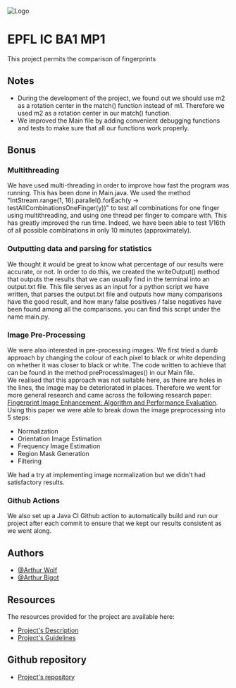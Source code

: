 
![Logo](https://upload.wikimedia.org/wikipedia/commons/f/f4/Logo_EPFL.svg)

# EPFL IC BA1 MP1
This project permits the comparison of fingerprints

## Notes
- During the development of the project, we found out we should use m2 as a rotation center in the match() function instead of m1.
Therefore we used m2 as a rotation center in our match() function.
- We improved the Main file by adding convenient debugging functions and tests to make sure that all our functions work properly.

## Bonus

### Multithreading
We have used multi-threading in order to improve how fast the program was running. This has been done in Main.java.
We used the method "IntStream.range(1, 16).parallel().forEach(y -> testAllCombinationsOneFinger(y))" to test all combinations for
one finger using multithreading, and using one thread per finger to compare with.
This has greatly improved the run time. Indeed, we have been able to test 1/16th of all possible combinations
in only 10 minutes (approximately).

### Outputting data and parsing for statistics
We thought it would be great to know what percentage of our results were accurate, or not. In order to do this, we created the writeOutput()
method that outputs the results that we can usually find in the terminal into an output.txt file.
This file serves as an input for a python script we have written, that parses the output.txt file and outputs
how many comparisons have the good result, and how many false positives / false negatives have been found among all the comparisons.
you can find this script under the name main.py.

### Image Pre-Processing
We were also interested in pre-processing images. We first tried a dumb approach by changing the colour of each pixel to black or white depending on whether it was closer to black or white.
The code written to achieve that can be found in the method preProcessImages() in our Main file.  
We realised that this approach was not suitable here, as there are holes in the lines, the image may be deteriorated in places. Therefore we went for more general research and came across the following research paper: [Fingerprint Image Enhancement: Algorithm and Performance Evaluation](https://ieeexplore.ieee.org/document/709565).  
Using this paper we were able to break down the image preprocessing into 5 steps:
- Normalization
- Orientation Image Estimation
- Frequency Image Estimation
- Region Mask Generation
- Filtering    
      
We had a try at implementing image normalization but we didn't had satisfactory results.

### Github Actions

We also set up a Java CI Github action to automatically build and run our project after each commit to ensure that we kept our results consistent as we went along.

## Authors

- [@Arthur Wolf](https://www.github.com/arthur-wolf)
- [@Arthur Bigot](https://www.github.com/MisteFr)


## Resources

The resources provided for the project are available here:
- [Project's Description](https://proginsc.epfl.ch/wwwhiver/mini-projet1/descriptif.html)
- [Project's Guidelines](https://proginsc.epfl.ch/wwwhiver/mini-projet1/fingerprint.pdf)

## Github repository
- [Project's repository](https://github.com/arthur-wolf/ba1-mp1)